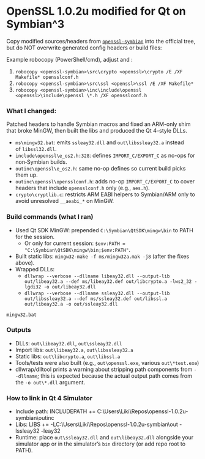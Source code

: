 # OpenSSL 1.0.2u modified for Qt on Symbian^3

Copy modified sources/headers from [`openssl-symbian`](https://github.com/shinovon/openssl-symbian) into the official tree, but do NOT overwrite generated config headers or build files:

Example robocopy (PowerShell/cmd), adjust <openssl-symbian> and <openssl>:

1. `robocopy <openssl-symbian>\src\crypto <openssl>\crypto /E /XF Makefile* opensslconf.h`
1. `robocopy <openssl-symbian>\src\ssl <openssl>\ssl /E /XF Makefile*`
1. `robocopy <openssl-symbian>\inc\include\openssl <openssl>\include\openssl \*.h /XF opensslconf.h`

### What I changed:

Patched headers to handle Symbian macros and fixed an ARM-only shim that broke MinGW, then built the libs and produced the Qt 4–style DLLs.

- `ms\mingw32.bat`: emits `ssleay32.dll` and `out\libssleay32.a` instead of `libssl32.dll`.
- `include\openssl\e_os2.h:328`: defines `IMPORT_C/EXPORT_C` as no-ops for non‑Symbian builds.
- `outinc\openssl\e_os2.h`: same no-op defines so current build picks them up.
- `outinc\openssl\opensslconf.h`: adds no-op `IMPORT_C/EXPORT_C` to cover headers that include `opensslconf.h` only (e.g., `aes.h`).
- `crypto\cryptlib.c`: restricts ARM EABI helpers to Symbian/ARM only to avoid unresolved `__aeabi_*` on MinGW.

### Build commands (what I ran)

- Used Qt SDK MinGW: prepended `C:\Symbian\QtSDK\mingw\bin` to PATH for the session.
  - Or only for current session: `$env:PATH = "C:\Symbian\QtSDK\mingw\bin;$env:PATH"`.
- Built static libs: `mingw32-make -f ms/mingw32a.mak -j8` (after the fixes above).
- Wrapped DLLs:
  - `dllwrap --verbose --dllname libeay32.dll --output-lib out/libeay32.a --def ms/libeay32.def out/libcrypto.a -lws2_32 -lgdi32 -o out/libeay32.dll`
  - `dllwrap --verbose --dllname ssleay32.dll --output-lib out/libssleay32.a --def ms/ssleay32.def out/libssl.a out/libeay32.a -o out/ssleay32.dll`

`mingw32.bat`

### Outputs

- DLLs: `out\libeay32.dll`, `out\ssleay32.dll`
- Import libs: `out\libeay32.a`, `out\libssleay32.a`
- Static libs: `out\libcrypto.a`, `out\libssl.a`
- Tools/tests were also built (e.g., `out\openssl.exe`, various `out\*test.exe`)
- dllwrap/dlltool prints a warning about stripping path components from `--dllname`; this is expected because the actual output path comes from the `-o out\*.dll` argument.

### How to link in Qt 4 Simulator

- Include path: INCLUDEPATH += C:\Users\Liki\Repos\openssl-1.0.2u-symbian\outinc
- Libs: LIBS += -LC:\Users\Liki\Repos\openssl-1.0.2u-symbian\out -lssleay32 -leay32
- Runtime: place `out\ssleay32.dll` and `out\libeay32.dll` alongside your simulator app or in the simulator’s `bin` directory (or add repo root to PATH).
